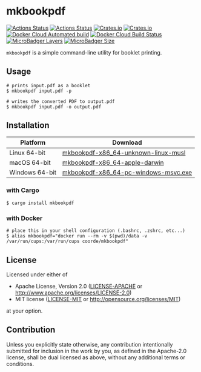 # mkbookpdf

[![Actions Status](https://github.com/coord-e/mkbookpdf/workflows/Test%20and%20Lint/badge.svg)](https://github.com/coord-e/mkbookpdf/actions?workflow=Test+and+Lint)
[![Actions Status](https://github.com/coord-e/mkbookpdf/workflows/Release/badge.svg)](https://github.com/coord-e/mkbookpdf/actions?workflow=Release)
[![Crates.io](https://img.shields.io/crates/v/mkbookpdf)](https://crates.io/crates/mkbookpdf)
[![Crates.io](https://img.shields.io/crates/l/mkbookpdf)](https://crates.io/crates/mkbookpdf)
[![Docker Cloud Automated build](https://img.shields.io/docker/cloud/automated/coorde/mkbookpdf)](https://hub.docker.com/r/coorde/mkbookpdf)
[![Docker Cloud Build Status](https://img.shields.io/docker/cloud/build/coorde/mkbookpdf)](https://hub.docker.com/r/coorde/mkbookpdf)
[![MicroBadger Layers](https://img.shields.io/microbadger/layers/coorde/mkbookpdf)](https://microbadger.com/images/coorde/mkbookpdf)
[![MicroBadger Size](https://img.shields.io/microbadger/image-size/coorde/mkbookpdf)](https://microbadger.com/images/coorde/mkbookpdf)

`mkbookpdf` is a simple command-line utility for booklet printing.

## Usage

```shell
# prints input.pdf as a booklet
$ mkbookpdf input.pdf -p

# writes the converted PDF to output.pdf
$ mkbookpdf input.pdf -o output.pdf
```

## Installation

Platform|Download
--------|--------
Linux 64-bit|[mkbookpdf-x86_64-unknown-linux-musl](https://github.com/coord-e/mkbookpdf/releases/latest/download/mkbookpdf-x86_64-unknown-linux-musl)
macOS 64-bit|[mkbookpdf-x86_64-apple-darwin](https://github.com/coord-e/mkbookpdf/releases/latest/download/mkbookpdf-x86_64-apple-darwin)
Windows 64-bit|[mkbookpdf-x86_64-pc-windows-msvc.exe](https://github.com/coord-e/mkbookpdf/releases/latest/download/mkbookpdf-x86_64-pc-windows-msvc.exe)

### with Cargo

```shell
$ cargo install mkbookpdf
```

### with Docker

```shell
# place this in your shell configuration (.bashrc, .zshrc, etc...)
$ alias mkbookpdf="docker run --rm -v $(pwd)/data -v /var/run/cups:/var/run/cups coorde/mkbookpdf"
```

## License

Licensed under either of

 * Apache License, Version 2.0
   ([LICENSE-APACHE](LICENSE-APACHE) or http://www.apache.org/licenses/LICENSE-2.0)
 * MIT license
   ([LICENSE-MIT](LICENSE-MIT) or http://opensource.org/licenses/MIT)

at your option.

## Contribution

Unless you explicitly state otherwise, any contribution intentionally submitted
for inclusion in the work by you, as defined in the Apache-2.0 license, shall be
dual licensed as above, without any additional terms or conditions.
